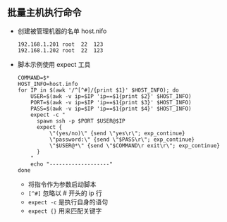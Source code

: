 ## 批量主机执行命令

- 创建被管理机器的名单 host.nifo
    ```
    192.168.1.201 root  22  123
    192.168.1.202 root  22  123
    ```
- 脚本示例使用 expect 工具
    ```
    COMMAND=$*
    HOST_INFO=host.info
    for IP in $(awk '/^[^#]/{print $1}' $HOST_INFO); do
        USER=$(awk -v ip=$IP 'ip==$1{print $2}' $HOST_INFO)
        PORT=$(awk -v ip=$IP 'ip==$1{print $3}' $HOST_INFO)
        PASS=$(awk -v ip=$IP 'ip==$1{print $4}' $HOST_INFO)
        expect -c "
          spawn ssh -p $PORT $USER@$IP
          expect {
              \"(yes/no)\" {send \"yes\r\"; exp_continue}
              \"password:\" {send \"$PASS\r\"; exp_continue}
              \"$USER@*\" {send \"$COMMAND\r exit\r\"; exp_continue}
          }
        "
        echo "-------------------"
    done
    ```
    - 将指令作为参数启动脚本
    - `[^#]` 忽略以 # 开头的 ip 行
    - `expect -c` 是执行自身的语句
    - `expect {}` 用来匹配关键字